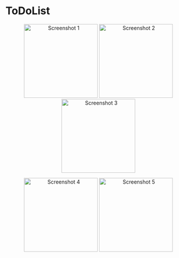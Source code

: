 # ToDoList

<p align="center">
  <img src="https://github.com/user-attachments/assets/4de332db-bc0f-47c8-9c13-ff8069a0ee71" alt="Screenshot 1" width="200"/>
  <img src="https://github.com/user-attachments/assets/1d6dcc3c-fb93-4014-a504-5106f2f563e4" alt="Screenshot 2" width="200"/>
  <img src="https://github.com/user-attachments/assets/1e1390c1-1180-4370-a8f3-5a9c32d40d0e" alt="Screenshot 3" width="200"/>
</p>

<p align="center">
  <img src="https://github.com/user-attachments/assets/76045935-3987-4a10-9226-1ad9de79e352" alt="Screenshot 4" width="200"/>
  <img src="https://github.com/user-attachments/assets/0ccaf29e-08bf-44b5-aaeb-2a0a81e9e789" alt="Screenshot 5" width="200"/>
</p>
